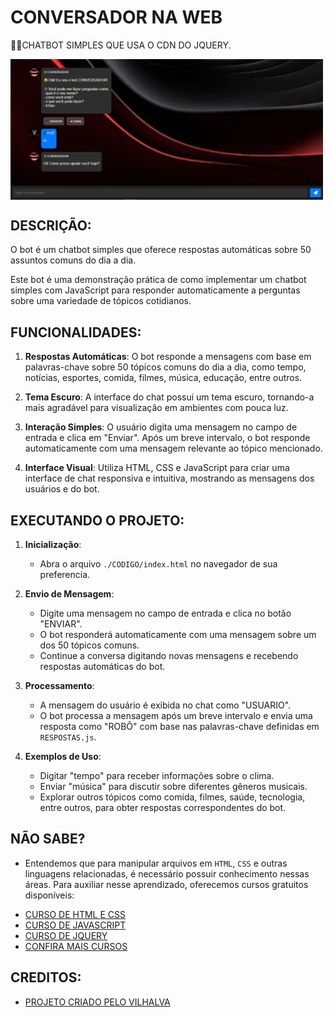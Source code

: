 # CONVERSADOR NA WEB
👨‍🏫CHATBOT SIMPLES QUE USA O CDN DO JQUERY.

<img src="FOTO.jpg" align="center" width="500"> <br>

## DESCRIÇÃO:
O bot é um chatbot simples que oferece respostas automáticas sobre 50 assuntos comuns do dia a dia. 

Este bot é uma demonstração prática de como implementar um chatbot simples com JavaScript para responder automaticamente a perguntas sobre uma variedade de tópicos cotidianos.

## FUNCIONALIDADES:
1. **Respostas Automáticas**: O bot responde a mensagens com base em palavras-chave sobre 50 tópicos comuns do dia a dia, como tempo, notícias, esportes, comida, filmes, música, educação, entre outros.

2. **Tema Escuro**: A interface do chat possui um tema escuro, tornando-a mais agradável para visualização em ambientes com pouca luz.

3. **Interação Simples**: O usuário digita uma mensagem no campo de entrada e clica em "Enviar". Após um breve intervalo, o bot responde automaticamente com uma mensagem relevante ao tópico mencionado.

4. **Interface Visual**: Utiliza HTML, CSS e JavaScript para criar uma interface de chat responsiva e intuitiva, mostrando as mensagens dos usuários e do bot.

## EXECUTANDO O PROJETO:
1. **Inicialização**:
   - Abra o arquivo `./CODIGO/index.html` no navegador de sua preferencia.

2. **Envio de Mensagem**:
   - Digite uma mensagem no campo de entrada e clica no botão "ENVIAR".
   - O bot responderá automaticamente com uma mensagem sobre um dos 50 tópicos comuns.
   - Continue a conversa digitando novas mensagens e recebendo respostas automáticas do bot.

3. **Processamento**:
   - A mensagem do usuário é exibida no chat como "USUARIO".
   - O bot processa a mensagem após um breve intervalo e envia uma resposta como "ROBÔ" com base nas palavras-chave definidas em `RESPOSTAS.js`.

4. **Exemplos de Uso**:
   - Digitar "tempo" para receber informações sobre o clima.
   - Enviar "música" para discutir sobre diferentes gêneros musicais.
   - Explorar outros tópicos como comida, filmes, saúde, tecnologia, entre outros, para obter respostas correspondentes do bot.

## NÃO SABE?
- Entendemos que para manipular arquivos em `HTML`, `CSS` e outras linguagens relacionadas, é necessário possuir conhecimento nessas áreas. Para auxiliar nesse aprendizado, oferecemos cursos gratuitos disponíveis:
* [CURSO DE HTML E CSS](https://github.com/VILHALVA/CURSO-DE-HTML-E-CSS)
* [CURSO DE JAVASCRIPT](https://github.com/VILHALVA/CURSO-DE-JAVASCRIPT)
* [CURSO DE JQUERY](https://github.com/VILHALVA/CURSO-DE-JQUERY)
* [CONFIRA MAIS CURSOS](https://github.com/VILHALVA?tab=repositories&q=+topic:CURSO)

## CREDITOS:
- [PROJETO CRIADO PELO VILHALVA](https://github.com/VILHALVA)